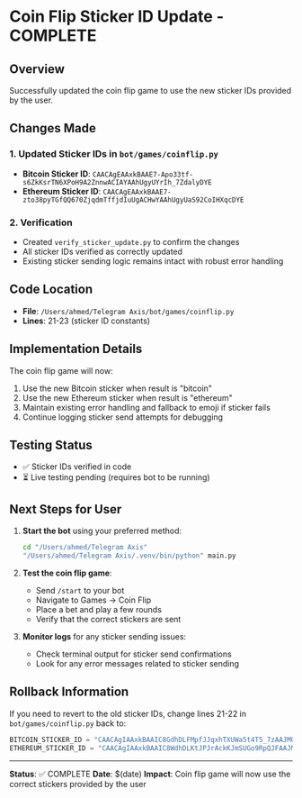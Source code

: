 # Coin Flip Sticker ID Update - COMPLETE

## Overview
Successfully updated the coin flip game to use the new sticker IDs provided by the user.

## Changes Made

### 1. Updated Sticker IDs in `bot/games/coinflip.py`
- **Bitcoin Sticker ID**: `CAACAgEAAxkBAAE7-Apo33tf-s6ZkKsrTN6XPoH9A2ZnnwACIAYAAhUgyUYrIh_7ZdalyDYE`
- **Ethereum Sticker ID**: `CAACAgEAAxkBAAE7-zto38pyTGfQQ670ZjqdmTffjdIuUgACHwYAAhUgyUaS92CoIHXqcDYE`

### 2. Verification
- Created `verify_sticker_update.py` to confirm the changes
- All sticker IDs verified as correctly updated
- Existing sticker sending logic remains intact with robust error handling

## Code Location
- **File**: `/Users/ahmed/Telegram Axis/bot/games/coinflip.py`
- **Lines**: 21-23 (sticker ID constants)

## Implementation Details
The coin flip game will now:
1. Use the new Bitcoin sticker when result is "bitcoin"
2. Use the new Ethereum sticker when result is "ethereum"
3. Maintain existing error handling and fallback to emoji if sticker fails
4. Continue logging sticker send attempts for debugging

## Testing Status
- ✅ Sticker IDs verified in code
- ⏳ Live testing pending (requires bot to be running)

## Next Steps for User
1. **Start the bot** using your preferred method:
   ```bash
   cd "/Users/ahmed/Telegram Axis"
   "/Users/ahmed/Telegram Axis/.venv/bin/python" main.py
   ```

2. **Test the coin flip game**:
   - Send `/start` to your bot
   - Navigate to Games → Coin Flip
   - Place a bet and play a few rounds
   - Verify that the correct stickers are sent

3. **Monitor logs** for any sticker sending issues:
   - Check terminal output for sticker send confirmations
   - Look for any error messages related to sticker sending

## Rollback Information
If you need to revert to the old sticker IDs, change lines 21-22 in `bot/games/coinflip.py` back to:
```python
BITCOIN_STICKER_ID = "CAACAgIAAxkBAAIC8GdhDLFMpfJJqxhTXUWa5t4T5_7zAAJMOQACqyHJShQ3HXEoC9qyNgQ"
ETHEREUM_STICKER_ID = "CAACAgIAAxkBAAIC8WdhDLKtJPJrAckKJmSUGo9RpQJFAAJMOQACqyHJShQ3HXEoC9qyNgQ"
```

---
**Status**: ✅ COMPLETE
**Date**: $(date)
**Impact**: Coin flip game will now use the correct stickers provided by the user
